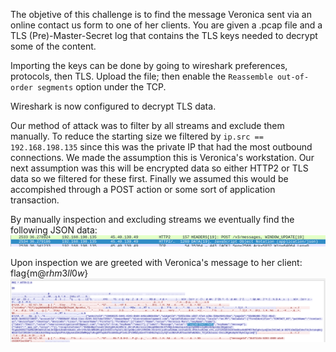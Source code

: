 The objetive of this challenge is to find the message Veronica sent via an online contact us form to one of her clients. You are given a .pcap file and a TLS (Pre)-Master-Secret log that contains the TLS keys needed to decrypt some of the content.

Importing the keys can be done by going to wireshark preferences, protocols, then TLS. Upload the file; then enable the `Reassemble out-of-order segments` option under the TCP.

Wireshark is now configured to decrypt TLS data. 

Our method of attack was to filter by all streams and exclude them manually. To reduce the starting size we filtered by `ip.src == 192.168.198.135` since this was the private IP that had the most outbound connections. We made the assumption this is Veronica's workstation. Our next assumption was this will be encrypted data so either HTTP2 or TLS data so we filtered for these first. Finally we assumed this would be accompished through a POST action or some sort of application transaction.

By manually inspection and excluding streams we eventually find the following JSON data:
![pic](https://github.com/CR15PR/CSAW2021/blob/main/forensics/Contact_Us/2021-09-11_22-32_1.png)

Upon inspection we are greeted with Veronica's message to her client: flag{m@r$hm3ll0w$}
![pic](https://github.com/CR15PR/CSAW2021/blob/main/forensics/Contact_Us/2021-09-11_22-32.png)
